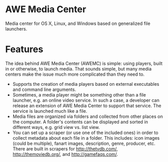 AWE Media Center
==============

Media center for OS X, Linux, and Windows based on generalized file launchers.

# Features

The idea behind AWE Media Center (AWEMC) is simple: using players, built in or otherwise, to launch media.  That sounds simple, but many media centers make the issue much more complicated than they need to.

 + Supports the creation of media players based on external executables and command line arguments.
 + Sometimes, a media player might be something other than a file launcher, e.g. an online video service. In such a case, a developer can release an extension of AWE Media Center to support that service. The service is launched much like a file.
 + Media files are organized via folders and collected from other places on the computer. A folder's contents can be displayed and sorted in different ways, e.g. grid view vs. list view.
 + You can set up a scraper (or use one of the included ones) in order to collect metadata about each file in a folder. This includes: icon images (could be multiple), fanart images, description, genre, producer, etc. There are built in scrapers for <http://thetvdb.com/>, <http://themoviedb.org/>, and <http://gamefaqs.com/>.